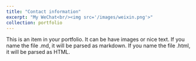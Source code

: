 ```yaml
---
title: "Contact information"
excerpt: "My WeChat<br/><img src='/images/weixin.png'>"
collection: portfolio
---
```


This is an item in your portfolio. It can be have images or nice text. If you name the file .md, it will be parsed as markdown. If you name the file .html, it will be parsed as HTML. 
